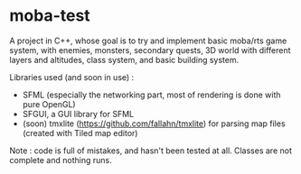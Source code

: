 # moba-test

A project in C++, whose goal is to try and implement basic moba/rts game system, with enemies, monsters, secondary quests, 3D world with different layers and altitudes, class system, and basic building system. 

Libraries used (and soon in use) :
 - SFML (especially the networking part, most of rendering is done with pure OpenGL)
 - SFGUI, a GUI library for SFML
 - (soon) tmxlite (https://github.com/fallahn/tmxlite) for parsing map files (created with Tiled map editor)
 
Note : code is full of mistakes, and hasn't been tested at all. Classes are not complete and nothing runs.
